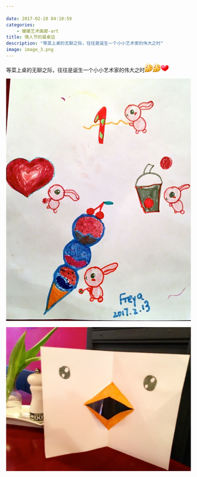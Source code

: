 ```yaml
---

date: 2017-02-20 04:10:59
categories:
    - 暖暖艺术画廊-art
title: 情人节的餐桌边
description: "等菜上桌的无聊之际，往往是诞生一个小小艺术家的伟大之时"
image: image_3.png
---
```


等菜上桌的无聊之际，往往是诞生一个小小艺术家的伟大之时![](image_0.gif)![](image_1.gif)![](image_2.gif)

  


  


  


  


  


  


  


  


![](image_3.png)
  
![](image_4.png)